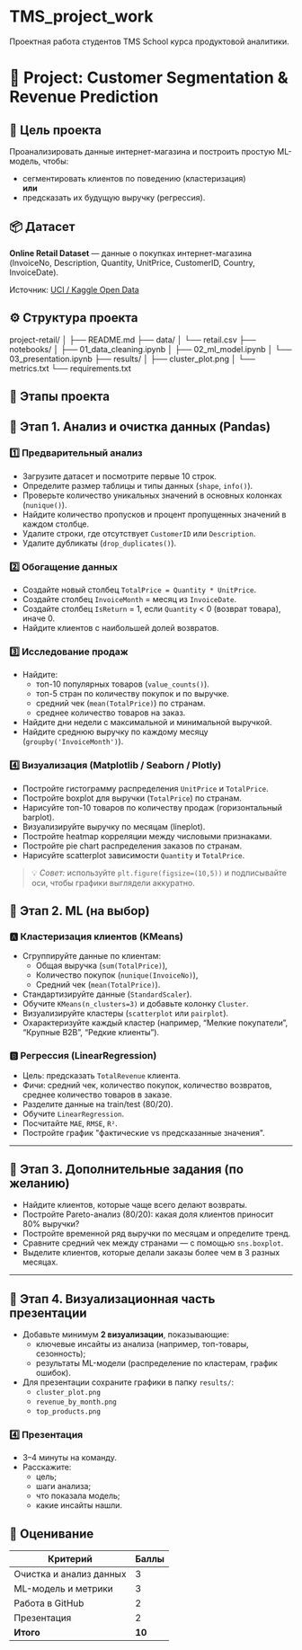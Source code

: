 # TMS_project_work
Проектная работа студентов TMS School курса продуктовой аналитики.

# 🛒 Project: Customer Segmentation & Revenue Prediction

## 🎯 Цель проекта
Проанализировать данные интернет-магазина и построить простую ML-модель, чтобы:
- сегментировать клиентов по поведению (кластеризация)  
  **или**
- предсказать их будущую выручку (регрессия).

## 📦 Датасет
**Online Retail Dataset** — данные о покупках интернет-магазина (InvoiceNo, Description, Quantity, UnitPrice, CustomerID, Country, InvoiceDate).

Источник: [UCI / Kaggle Open Data](https://www.kaggle.com/datasets/mashlyn/online-retail-ii)

## ⚙️ Структура проекта
project-retail/
│
├── README.md
├── data/
│   └── retail.csv
├── notebooks/
│   ├── 01_data_cleaning.ipynb
│   ├── 02_ml_model.ipynb
│   └── 03_presentation.ipynb
├── results/
│   ├── cluster_plot.png
│   └── metrics.txt
└── requirements.txt

## 🚀 Этапы проекта

## 🧩 Этап 1. Анализ и очистка данных (Pandas)

### 1️⃣ Предварительный анализ
- Загрузите датасет и посмотрите первые 10 строк.
- Определите размер таблицы и типы данных (`shape`, `info()`).
- Проверьте количество уникальных значений в основных колонках (`nunique()`).
- Найдите количество пропусков и процент пропущенных значений в каждом столбце.
- Удалите строки, где отсутствует `CustomerID` или `Description`.
- Удалите дубликаты (`drop_duplicates()`).

### 2️⃣ Обогащение данных
- Создайте новый столбец `TotalPrice = Quantity * UnitPrice`.
- Создайте столбец `InvoiceMonth` = месяц из `InvoiceDate`.
- Создайте столбец `IsReturn` = 1, если `Quantity` < 0 (возврат товара), иначе 0.
- Найдите клиентов с наибольшей долей возвратов.

### 3️⃣ Исследование продаж
- Найдите:
  - топ-10 популярных товаров (`value_counts()`).
  - топ-5 стран по количеству покупок и по выручке.
  - средний чек (`mean(TotalPrice)`) по странам.
  - среднее количество товаров на заказ.
- Найдите дни недели с максимальной и минимальной выручкой.
- Найдите среднюю выручку по каждому месяцу (`groupby('InvoiceMonth')`).

### 4️⃣ Визуализация (Matplotlib / Seaborn / Plotly)
- Постройте гистограмму распределения `UnitPrice` и `TotalPrice`.
- Постройте boxplot для выручки (`TotalPrice`) по странам.
- Нарисуйте топ-10 товаров по количеству продаж (горизонтальный barplot).
- Визуализируйте выручку по месяцам (lineplot).
- Постройте heatmap корреляции между числовыми признаками.
- Постройте pie chart распределения заказов по странам.
- Нарисуйте scatterplot зависимости `Quantity` и `TotalPrice`.

> 💡 *Совет:* используйте `plt.figure(figsize=(10,5))` и подписывайте оси, чтобы графики выглядели аккуратно.

## 🔹 Этап 2. ML (на выбор)

### 🅰️ Кластеризация клиентов (KMeans)
- Сгруппируйте данные по клиентам:
  - Общая выручка (`sum(TotalPrice)`),
  - Количество покупок (`nunique(InvoiceNo)`),
  - Средний чек (`mean(TotalPrice)`).
- Стандартизируйте данные (`StandardScaler`).
- Обучите `KMeans(n_clusters=3)` и добавьте колонку `Cluster`.
- Визуализируйте кластеры (`scatterplot` или `pairplot`).
- Охарактеризуйте каждый кластер (например, “Мелкие покупатели”, “Крупные B2B”, “Редкие клиенты”).

### 🅱️ Регрессия (LinearRegression)
- Цель: предсказать `TotalRevenue` клиента.
- Фичи: средний чек, количество покупок, количество возвратов, среднее количество товаров в заказе.
- Разделите данные на train/test (80/20).
- Обучите `LinearRegression`.
- Посчитайте `MAE`, `RMSE`, `R²`.
- Постройте график "фактические vs предсказанные значения".

---

## 🔹 Этап 3. Дополнительные задания (по желанию)

- Найдите клиентов, которые чаще всего делают возвраты.
- Постройте Pareto-анализ (80/20): какая доля клиентов приносит 80% выручки?
- Постройте временной ряд выручки по месяцам и определите тренд.
- Сравните средний чек между странами — с помощью `sns.boxplot`.
- Выделите клиентов, которые делали заказы более чем в 3 разных месяцах.

---

## 🔹 Этап 4. Визуализационная часть презентации

- Добавьте минимум **2 визуализации**, показывающие:
  - ключевые инсайты из анализа (например, топ-товары, сезонность);
  - результаты ML-модели (распределение по кластерам, график ошибок).
- Для презентации сохраните графики в папку `results/`:
  - `cluster_plot.png`
  - `revenue_by_month.png`
  - `top_products.png`


### 4️⃣ Презентация
- 3–4 минуты на команду.
- Расскажите:
  - цель;
  - шаги анализа;
  - что показала модель;
  - какие инсайты нашли.

## 🧩 Оценивание
| Критерий | Баллы |
|-----------|--------|
| Очистка и анализ данных | 3 |
| ML-модель и метрики | 3 |
| Работа в GitHub | 2 |
| Презентация | 2 |
| **Итого** | **10** |
